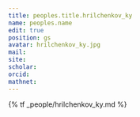 ```yaml
---
title: peoples.title.hrilchenkov_ky
name: peoples.name
edit: true
position: gs
avatar: hrilchenkov_ky.jpg
mail:
site:
scholar:
orcid:
mathnet:
---
```


{% tf _people/hrilchenkov_ky.md %}